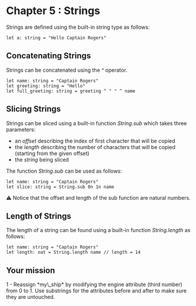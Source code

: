 # Chapter 5 : Strings

<dialog character="mechanics">Red alert captain! When you powered the ship, the engines exploded... Seems like someone sabotaged the igniter! We should find out later. For now, you need to replace the damaged part.</dialog>

Strings are defined using the built-in string type as follows:

```
let a: string = "Hello Captain Rogers"
```

## Concatenating Strings

Strings can be concatenated using the _^_ operator.

```
let name: string = "Captain Rogers"
let greeting: string = "Hello"
let full_greeting: string = greeting ^ " " ^ name
```

## Slicing Strings

Strings can be sliced using a built-in function _String.sub_ which takes three parameters:
- an _offset_ describing the index of first character that will be copied
- the _length_ describing the number of characters that will be copied (starting from the given offset)
- the _string_ being sliced 

The function _String.sub_ can be used as follows:

```
let name: string = "Captain Rogers"
let slice: string = String.sub 0n 1n name
```

⚠️ Notice that the offset and length of the sub function are natural numbers.

## Length of Strings

The length of a string can be found using a built-in function _String.length_ as follows:

```
let name: string = "Captain Rogers"
let length: nat = String.length name // length = 14
```

## Your mission

<!-- prettier-ignore -->1 - Reassign *my\_ship* by modifying the engine attribute (third number) from 0 to 1. Use substrings for the attributes before and after to make sure they are untouched.
